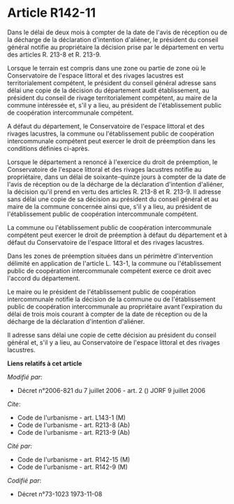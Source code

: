# Article R142-11

Dans le délai de deux mois à compter de la date de l'avis de réception ou de la décharge de la déclaration d'intention
d'aliéner, le président du conseil général notifie au propriétaire la décision prise par le département en vertu des articles
R. 213-8 et R. 213-9.

Lorsque le terrain est compris dans une zone ou partie de zone où le Conservatoire de l'espace littoral et des rivages
lacustres est territorialement compétent, le président du conseil général adresse sans délai une copie de la décision du
département audit établissement, au président du conseil de rivage territorialement compétent, au maire de la commune
intéressée et, s'il y a lieu, au président de l'établissement public de coopération intercommunale compétent.

A défaut du département, le Conservatoire de l'espace littoral et des rivages lacustres, la commune ou l'établissement public
de coopération intercommunale compétent peut exercer le droit de préemption dans les conditions définies ci-après.

Lorsque le département a renoncé à l'exercice du droit de préemption, le Conservatoire de l'espace littoral et des rivages
lacustres notifie au propriétaire, dans un délai de soixante-quinze jours à compter de la date de l'avis de réception ou de
la décharge de la déclaration d'intention d'aliéner, la décision qu'il prend en vertu des articles R. 213-8 et R. 213-9. Il
adresse sans délai une copie de sa décision au président du conseil général et au maire de la commune concernée ainsi que,
s'il y a lieu, au président de l'établissement public de coopération intercommunale compétent.

La commune ou l'établissement public de coopération intercommunale compétent peut exercer le droit de préemption à défaut du
département et à défaut du Conservatoire de l'espace littoral et des rivages lacustres.

Dans les zones de préemption situées dans un périmètre d'intervention délimité en application de l'article L. 143-1, la
commune ou l'établissement public de coopération intercommunale compétent exerce ce droit avec l'accord du département.

Le maire ou le président de l'établissement public de coopération intercommunale notifie la décision de la commune ou de
l'établissement public de coopération intercommunale au propriétaire avant l'expiration du délai de trois mois courant à
compter de la date de réception ou de la décharge de la déclaration d'intention d'aliéner. 

Il adresse sans délai une copie de cette décision au président du conseil général et, s'il y a lieu, au Conservatoire de
l'espace littoral et des rivages lacustres.

**Liens relatifs à cet article**

_Modifié par_:

  - Décret n°2006-821 du 7 juillet 2006 - art. 2 () JORF 9 juillet 2006

_Cite_:

  - Code de l'urbanisme - art. L143-1 (M)
  - Code de l'urbanisme - art. R213-8 (Ab)
  - Code de l'urbanisme - art. R213-9 (Ab)

_Cité par_:

  - Code de l'urbanisme - art. R142-15 (M)
  - Code de l'urbanisme - art. R142-9 (M)

_Codifié par_:

  - Décret n°73-1023 1973-11-08
